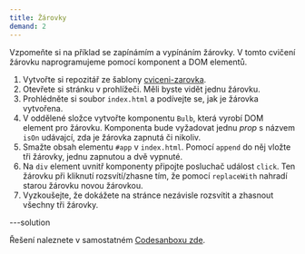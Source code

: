 ```yaml
---
title: Žárovky
demand: 2
---
```


Vzpomeňte si na příklad se zapínámím a vypínáním žárovky. V tomto cvičení žárovku naprogramujeme pomocí komponent a DOM elementů.

1. Vytvořte si repozitář ze šablony [cviceni-zarovka](https://github.com/Czechitas-podklady-WEB/cviceni-zarovka).
1. Otevřete si stránku v prohlížeči. Měli byste vidět jednu žárovku.
1. Prohlédněte si soubor `index.html` a podívejte se, jak je žárovka vytvořena.
1. V oddělené složce vytvořte komponentu `Bulb`, která vyrobí DOM element pro žárovku. Komponenta bude vyžadovat jednu _prop_ s názvem `isOn` udávajcí, zda je žárovka zapnutá či nikoliv.
1. Smažte obsah elementu `#app` v `index.html`. Pomocí `append` do něj vložte tři žárovky, jednu zapnutou a dvě vypnuté.
1. Na `div` element uvnitř komponenty připojte posluchač událost `click`. Ten žárovku při kliknutí rozsvítí/zhasne tím, že pomocí `replaceWith` nahradí starou žárovku novou žárovkou.
1. Vyzkoušejte, že dokážete na stránce nezávisle rozsvítit a zhasnout všechny tři žárovky.

---solution

Řešení naleznete v samostatném [Codesanboxu zde](https://codesandbox.io/s/zarovky-reseni-forked-z7917z).
